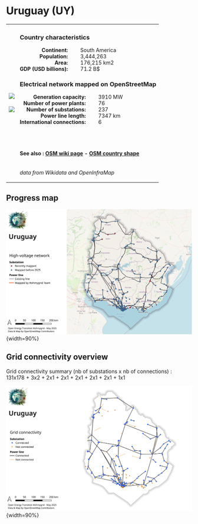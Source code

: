 # Uruguay (UY)

<table width="90%">
<tr>
<td>
<img src="https://upload.wikimedia.org/wikipedia/commons/f/fe/Flag_of_Uruguay.svg" width="250">
<br><br>
<img src="https://upload.wikimedia.org/wikipedia/commons/4/43/URY_orthographic.svg" width="250"></td>
<td>
<h3>Country characteristics</h3>
<div style="display: inline-block;text-align:right;margin-right:30px;font-weight: bold;">
Continent:<br>Population:<br>Area:<br>GDP (USD billions):
</div>
<div style="display: inline-block;">
South America<br>3,444,263<br>176,215 km2<br>71.2 B$
</div>
<h3>Electrical network mapped on OpenStreetMap</h3>
<div style="display: inline-block;text-align:right;margin-right:30px;font-weight: bold;">Generation capacity:<br>
Number of power plants:<br>
Number of substations:<br>
Power line length:<br>
International connections:<br>
</div>
<div style="display: inline-block;">3910 MW<br>
76<br>
237<br>
7347 km<br>
6<br>
</div>

<br><br><h4>See also :
<a href="https://wiki.openstreetmap.org/wiki/Power_networks/Uruguay" target="_blank">OSM wiki page</a> -
<a href="https://openstreetmap.org/relation/287072" target="_blank">OSM country shape</a>
</h4>

<br><i>data from Wikidata and OpenInfraMap</i>
</td>
</tr>
</table>


## Progress map

![Map](../images/maps_countries/UY/high-voltage-network.png){width=90%}



## Grid connectivity overview

Grid connectivity summary (nb of substations x nb of connections) :<br>131x178 + 3x2 + 2x1 + 2x1 + 2x1 + 2x1 + 2x1 + 1x1

![Map](../images/maps_countries/UY/grid-connectivity.png){width=90%}

